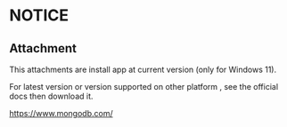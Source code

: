 # NOTICE
## Attachment
This attachments are install app at current version (only for Windows 11).

For latest version or version supported on other platform , see the official docs then download it.

https://www.mongodb.com/
